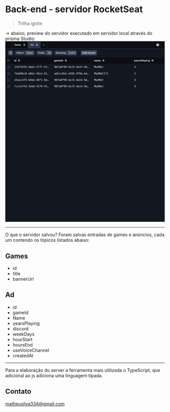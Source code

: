 # Back-end - servidor RocketSeat

>Trilha ignite

-> abaixo, preview do servidor executado em servidor local através do prisma Studio:
![preview](/.github/server.png)

---
O que o servidor salvou? Foram salvas entradas de games e anúncios, cada um contendo os tópicos listados abaixo:
## Games

- id
- title
- bannerUrl

## Ad

- id
- gameId
- Name
- yearsPlaying
- discord
- weekDays
- hourStart
- hoursEnd
- useVoiceChannel
- createdAt

---
Para a elaboração do server a ferramenta mais utilizada o TypeScript, que adicional ao js adiciona uma linguagem tipada. 
## Contato

matheusilva334@gmail.com
